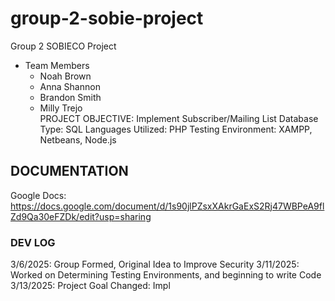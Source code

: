 # group-2-sobie-project
Group 2 SOBIECO Project
* Team Members
  - Noah Brown 
  - Anna Shannon
  - Brandon Smith
  - Milly Trejo  
PROJECT OBJECTIVE: Implement Subscriber/Mailing List Database
Type: SQL
Languages Utilized: PHP
Testing Environment: XAMPP, Netbeans, Node.js 


## DOCUMENTATION ##
Google Docs: https://docs.google.com/document/d/1s90jlPZsxXAkrGaExS2Rj47WBPeA9flZd9Qa30eFZDk/edit?usp=sharing


### DEV LOG ###
3/6/2025: Group Formed, Original Idea to Improve Security 
3/11/2025: Worked on Determining Testing Environments, and beginning to write Code 
3/13/2025: Project Goal Changed:  Impl
